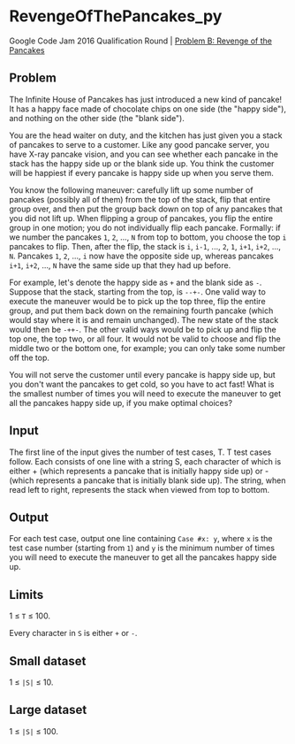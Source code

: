 # RevengeOfThePancakes_py
Google Code Jam 2016 Qualification Round | [Problem B: Revenge of the Pancakes](https://code.google.com/codejam/contest/6254486/dashboard#s=p1&amp;a=1)

## Problem

The Infinite House of Pancakes has just introduced a new kind of pancake! It has a happy face made of chocolate chips on one side (the "happy side"), and nothing on the other side (the "blank side").

You are the head waiter on duty, and the kitchen has just given you a stack of pancakes to serve to a customer. Like any good pancake server, you have X-ray pancake vision, and you can see whether each pancake in the stack has the happy side up or the blank side up. You think the customer will be happiest if every pancake is happy side up when you serve them.

You know the following maneuver: carefully lift up some number of pancakes (possibly all of them) from the top of the stack, flip that entire group over, and then put the group back down on top of any pancakes that you did not lift up. When flipping a group of pancakes, you flip the entire group in one motion; you do not individually flip each pancake. Formally: if we number the pancakes `1`, `2`, ..., `N` from top to bottom, you choose the top `i` pancakes to flip. Then, after the flip, the stack is `i`, `i-1`, ..., `2`, `1`, `i+1`, `i+2`, ..., `N`. Pancakes `1`, `2`, ..., `i` now have the opposite side up, whereas pancakes `i+1`, `i+2`, ..., `N` have the same side up that they had up before.

For example, let's denote the happy side as `+` and the blank side as `-`. Suppose that the stack, starting from the top, is `--+-`. One valid way to execute the maneuver would be to pick up the top three, flip the entire group, and put them back down on the remaining fourth pancake (which would stay where it is and remain unchanged). The new state of the stack would then be `-++-`. The other valid ways would be to pick up and flip the top one, the top two, or all four. It would not be valid to choose and flip the middle two or the bottom one, for example; you can only take some number off the top.

You will not serve the customer until every pancake is happy side up, but you don't want the pancakes to get cold, so you have to act fast! What is the smallest number of times you will need to execute the maneuver to get all the pancakes happy side up, if you make optimal choices?

## Input

The first line of the input gives the number of test cases, T. T test cases follow. Each consists of one line with a string S, each character of which is either + (which represents a pancake that is initially happy side up) or - (which represents a pancake that is initially blank side up). The string, when read left to right, represents the stack when viewed from top to bottom.

## Output

For each test case, output one line containing `Case #x: y`, where `x` is the test case number (starting from `1`) and `y` is the minimum number of times you will need to execute the maneuver to get all the pancakes happy side up.

## Limits

1 ≤ `T` ≤ 100.

Every character in `S` is either `+` or `-`.

## Small dataset

1 ≤ `|S|` ≤ 10.

## Large dataset

1 ≤ `|S|` ≤ 100.
